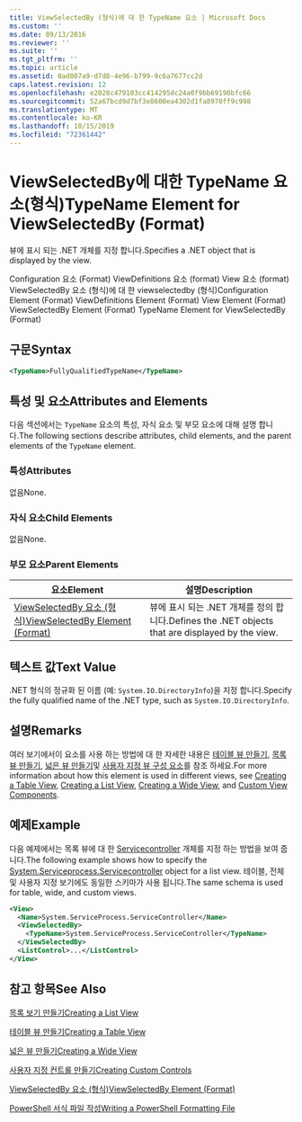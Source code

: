```yaml
---
title: ViewSelectedBy (형식)에 대 한 TypeName 요소 | Microsoft Docs
ms.custom: ''
ms.date: 09/13/2016
ms.reviewer: ''
ms.suite: ''
ms.tgt_pltfrm: ''
ms.topic: article
ms.assetid: 0ad807a9-d7d8-4e96-b799-9c6a7677cc2d
caps.latest.revision: 12
ms.openlocfilehash: e2028c479103cc414295dc24a0f9bb69190bfc66
ms.sourcegitcommit: 52a67bcd9d7bf3e8600ea4302d1fa8970ff9c998
ms.translationtype: MT
ms.contentlocale: ko-KR
ms.lasthandoff: 10/15/2019
ms.locfileid: "72361442"
---
```

# <a name="typename-element-for-viewselectedby-format"></a><span data-ttu-id="b6bbb-102">ViewSelectedBy에 대한 TypeName 요소(형식)</span><span class="sxs-lookup"><span data-stu-id="b6bbb-102">TypeName Element for ViewSelectedBy (Format)</span></span>

<span data-ttu-id="b6bbb-103">뷰에 표시 되는 .NET 개체를 지정 합니다.</span><span class="sxs-lookup"><span data-stu-id="b6bbb-103">Specifies a .NET object that is displayed by the view.</span></span>

<span data-ttu-id="b6bbb-104">Configuration 요소 (Format) ViewDefinitions 요소 (format) View 요소 (format) ViewSelectedBy 요소 (형식)에 대 한 viewselectedby (형식)</span><span class="sxs-lookup"><span data-stu-id="b6bbb-104">Configuration Element (Format) ViewDefinitions Element (Format) View Element (Format) ViewSelectedBy Element (Format) TypeName Element for ViewSelectedBy (Format)</span></span>

## <a name="syntax"></a><span data-ttu-id="b6bbb-105">구문</span><span class="sxs-lookup"><span data-stu-id="b6bbb-105">Syntax</span></span>

```xml
<TypeName>FullyQualifiedTypeName</TypeName>
```

## <a name="attributes-and-elements"></a><span data-ttu-id="b6bbb-106">특성 및 요소</span><span class="sxs-lookup"><span data-stu-id="b6bbb-106">Attributes and Elements</span></span>

<span data-ttu-id="b6bbb-107">다음 섹션에서는 `TypeName` 요소의 특성, 자식 요소 및 부모 요소에 대해 설명 합니다.</span><span class="sxs-lookup"><span data-stu-id="b6bbb-107">The following sections describe attributes, child elements, and the parent elements of the `TypeName` element.</span></span>

### <a name="attributes"></a><span data-ttu-id="b6bbb-108">특성</span><span class="sxs-lookup"><span data-stu-id="b6bbb-108">Attributes</span></span>

<span data-ttu-id="b6bbb-109">없음</span><span class="sxs-lookup"><span data-stu-id="b6bbb-109">None.</span></span>

### <a name="child-elements"></a><span data-ttu-id="b6bbb-110">자식 요소</span><span class="sxs-lookup"><span data-stu-id="b6bbb-110">Child Elements</span></span>

<span data-ttu-id="b6bbb-111">없음</span><span class="sxs-lookup"><span data-stu-id="b6bbb-111">None.</span></span>

### <a name="parent-elements"></a><span data-ttu-id="b6bbb-112">부모 요소</span><span class="sxs-lookup"><span data-stu-id="b6bbb-112">Parent Elements</span></span>

|<span data-ttu-id="b6bbb-113">요소</span><span class="sxs-lookup"><span data-stu-id="b6bbb-113">Element</span></span>|<span data-ttu-id="b6bbb-114">설명</span><span class="sxs-lookup"><span data-stu-id="b6bbb-114">Description</span></span>|
|-------------|-----------------|
|[<span data-ttu-id="b6bbb-115">ViewSelectedBy 요소 (형식)</span><span class="sxs-lookup"><span data-stu-id="b6bbb-115">ViewSelectedBy Element (Format)</span></span>](./viewselectedby-element-format.md)|<span data-ttu-id="b6bbb-116">뷰에 표시 되는 .NET 개체를 정의 합니다.</span><span class="sxs-lookup"><span data-stu-id="b6bbb-116">Defines the .NET objects that are displayed by the view.</span></span>|

## <a name="text-value"></a><span data-ttu-id="b6bbb-117">텍스트 값</span><span class="sxs-lookup"><span data-stu-id="b6bbb-117">Text Value</span></span>

<span data-ttu-id="b6bbb-118">.NET 형식의 정규화 된 이름 (예: `System.IO.DirectoryInfo`)을 지정 합니다.</span><span class="sxs-lookup"><span data-stu-id="b6bbb-118">Specify the fully qualified name of the .NET type, such as `System.IO.DirectoryInfo`.</span></span>

## <a name="remarks"></a><span data-ttu-id="b6bbb-119">설명</span><span class="sxs-lookup"><span data-stu-id="b6bbb-119">Remarks</span></span>

<span data-ttu-id="b6bbb-120">여러 보기에서이 요소를 사용 하는 방법에 대 한 자세한 내용은 [테이블 뷰 만들기](./creating-a-table-view.md), [목록 뷰 만들기](./creating-a-list-view.md), [넓은 뷰 만들기](./creating-a-wide-view.md)및 [사용자 지정 뷰 구성 요소](./creating-custom-controls.md)를 참조 하세요.</span><span class="sxs-lookup"><span data-stu-id="b6bbb-120">For more information about how this element is used in different views, see [Creating a Table View](./creating-a-table-view.md), [Creating a List View](./creating-a-list-view.md), [Creating a Wide View](./creating-a-wide-view.md), and [Custom View Components](./creating-custom-controls.md).</span></span>

## <a name="example"></a><span data-ttu-id="b6bbb-121">예제</span><span class="sxs-lookup"><span data-stu-id="b6bbb-121">Example</span></span>

<span data-ttu-id="b6bbb-122">다음 예제에서는 목록 뷰에 대 한 [Servicecontroller](/dotnet/api/System.ServiceProcess.ServiceController) 개체를 지정 하는 방법을 보여 줍니다.</span><span class="sxs-lookup"><span data-stu-id="b6bbb-122">The following example shows how to specify the [System.Serviceprocess.Servicecontroller](/dotnet/api/System.ServiceProcess.ServiceController) object for a list view.</span></span> <span data-ttu-id="b6bbb-123">테이블, 전체 및 사용자 지정 보기에도 동일한 스키마가 사용 됩니다.</span><span class="sxs-lookup"><span data-stu-id="b6bbb-123">The same schema is used for table, wide, and custom views.</span></span>

```xml
<View>
  <Name>System.ServiceProcess.ServiceController</Name>
  <ViewSelectedBy>
    <TypeName>System.ServiceProcess.ServiceController</TypeName>
  </ViewSelectedBy>
  <ListControl>...</ListControl>
</View>
```

## <a name="see-also"></a><span data-ttu-id="b6bbb-124">참고 항목</span><span class="sxs-lookup"><span data-stu-id="b6bbb-124">See Also</span></span>

[<span data-ttu-id="b6bbb-125">목록 보기 만들기</span><span class="sxs-lookup"><span data-stu-id="b6bbb-125">Creating a List View</span></span>](./creating-a-list-view.md)

[<span data-ttu-id="b6bbb-126">테이블 뷰 만들기</span><span class="sxs-lookup"><span data-stu-id="b6bbb-126">Creating a Table View</span></span>](./creating-a-table-view.md)

[<span data-ttu-id="b6bbb-127">넓은 뷰 만들기</span><span class="sxs-lookup"><span data-stu-id="b6bbb-127">Creating a Wide View</span></span>](./creating-a-wide-view.md)

[<span data-ttu-id="b6bbb-128">사용자 지정 컨트롤 만들기</span><span class="sxs-lookup"><span data-stu-id="b6bbb-128">Creating Custom Controls</span></span>](./creating-custom-controls.md)

[<span data-ttu-id="b6bbb-129">ViewSelectedBy 요소 (형식)</span><span class="sxs-lookup"><span data-stu-id="b6bbb-129">ViewSelectedBy Element (Format)</span></span>](./viewselectedby-element-format.md)

[<span data-ttu-id="b6bbb-130">PowerShell 서식 파일 작성</span><span class="sxs-lookup"><span data-stu-id="b6bbb-130">Writing a PowerShell Formatting File</span></span>](./writing-a-powershell-formatting-file.md)

